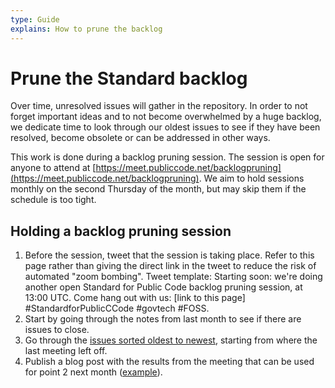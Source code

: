 ```yaml
---
type: Guide
explains: How to prune the backlog
---
```


# Prune the Standard backlog

Over time, unresolved issues will gather in the repository.
In order to not forget important ideas and to not become overwhelmed by a huge backlog, we dedicate time to look through our oldest issues to see if they have been resolved, become obsolete or can be addressed in other ways.

This work is done during a backlog pruning session.
The session is open for anyone to attend at [https://meet.publiccode.net/backlogpruning](https://meet.publiccode.net/backlogpruning). We aim to hold sessions monthly on the second Thursday of the month, but may skip them if the schedule is too tight.

## Holding a backlog pruning session

1. Before the session, tweet that the session is taking place. Refer to this page rather than giving the direct link in the tweet to reduce the risk of automated "zoom bombing". Tweet template: Starting soon: we're doing another open Standard for Public Code backlog pruning session, at 13:00 UTC. Come hang out with us: [link to this page] #StandardforPublicCCode #govtech #FOSS.
2. Start by going through the notes from last month to see if there are issues to close.
3. Go through the [issues sorted oldest to newest](https://github.com/publiccodenet/standard/issues?q=is%3Aissue+is%3Aopen+sort%3Acreated-asc), starting from where the last meeting left off.
4. Publish a blog post with the results from the meeting that can be used for point 2 next month ([example](https://blog.publiccode.net/community%20call/2021/05/20/pruning-the-oldest-issues.html)).
